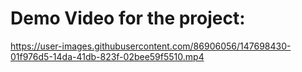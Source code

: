 # Demo Video for the project:




https://user-images.githubusercontent.com/86906056/147698430-01f976d5-14da-41db-823f-02bee59f5510.mp4

